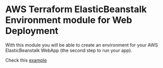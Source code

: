 # AWS Terraform ElasticBeanstalk Environment module for Web Deployment

With this module you will be able to create an environment for your AWS ElasticBeanstalk WebApp (the second step to run your app).

Check this [example](examples/example1.md)